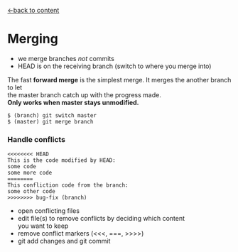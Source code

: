 [←back to content](https://github.com/pytherik/learning-git/wiki/Content)
# Merging

- we merge branches *not* commits
- HEAD is on the receiving branch (switch to where you merge into)

The fast **forward merge** is the simplest merge. It merges the another branch to let  
the master branch catch up with the progress made.  
**Only works when master stays unmodified.**
```
$ (branch) git switch master  
$ (master) git merge branch
``` 

### Handle conflicts

```
<<<<<<<< HEAD
This is the code modified by HEAD:
some code  
some more code
========
This confliction code from the branch:
some other code
>>>>>>>> bug-fix (branch)
``` 
- open conflicting files
- edit file(s) to remove conflicts by deciding which content  
you want to keep
- remove conflict markers (<<<, ===, >>>>)
- git add changes and git commit
